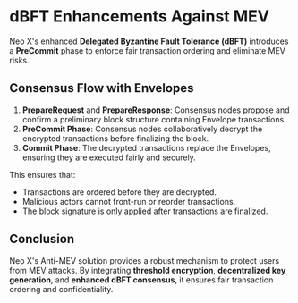 # dBFT Enhancements Against MEV

Neo X's enhanced **Delegated Byzantine Fault Tolerance (dBFT)** introduces a **PreCommit** phase to enforce fair transaction ordering and eliminate MEV risks.

## Consensus Flow with Envelopes

1. **PrepareRequest** and **PrepareResponse**: Consensus nodes propose and confirm a preliminary block structure containing Envelope transactions.
2. **PreCommit Phase**: Consensus nodes collaboratively decrypt the encrypted transactions before finalizing the block.
3. **Commit Phase**: The decrypted transactions replace the Envelopes, ensuring they are executed fairly and securely.

This ensures that:

* Transactions are ordered before they are decrypted.
* Malicious actors cannot front-run or reorder transactions.
* The block signature is only applied after transactions are finalized.

## Conclusion

Neo X's Anti-MEV solution provides a robust mechanism to protect users from MEV attacks. By integrating **threshold encryption**, **decentralized key generation**, and **enhanced dBFT consensus**, it ensures fair transaction ordering and confidentiality.

